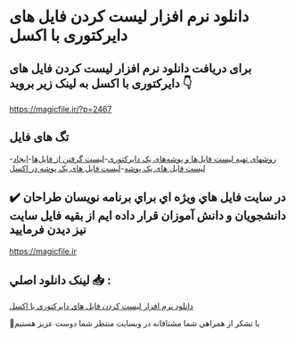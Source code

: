 # دانلود نرم افزار لیست کردن فایل های دایرکتوری با اکسل

## برای دریافت دانلود نرم افزار لیست کردن فایل های دایرکتوری با اکسل به لینک زیر بروید 👇

https://magicfile.ir/?p=2467

## تگ های فایل

-[روشهای تهیه لیست فایل‌ها و پوشه‌های یک دایرکتوری](https://magicfile.ir/product/%d9%84%db%8c%d8%b3%d8%aa-%da%a9%d8%b1%d8%af%d9%86-%d9%81%d8%a7%db%8c%d9%84-%d9%87%d8%a7%db%8c-%d8%af%d8%a7%db%8c%d8%b1%da%a9%d8%aa%d9%88%d8%b1%db%8c-%d8%a8%d8%a7-%d8%a7%da%a9%d8%b3%d9%84/)-[لیست گرفتن از فایل‌ها](https://magicfile.ir/product/%d9%84%db%8c%d8%b3%d8%aa-%da%a9%d8%b1%d8%af%d9%86-%d9%81%d8%a7%db%8c%d9%84-%d9%87%d8%a7%db%8c-%d8%af%d8%a7%db%8c%d8%b1%da%a9%d8%aa%d9%88%d8%b1%db%8c-%d8%a8%d8%a7-%d8%a7%da%a9%d8%b3%d9%84/)-[ایجاد لیست فایل های یک پوشه](https://magicfile.ir/product/%d9%84%db%8c%d8%b3%d8%aa-%da%a9%d8%b1%d8%af%d9%86-%d9%81%d8%a7%db%8c%d9%84-%d9%87%d8%a7%db%8c-%d8%af%d8%a7%db%8c%d8%b1%da%a9%d8%aa%d9%88%d8%b1%db%8c-%d8%a8%d8%a7-%d8%a7%da%a9%d8%b3%d9%84/)-[لیست فایل های یک پوشه در اکسل](https://magicfile.ir/product/%d9%84%db%8c%d8%b3%d8%aa-%da%a9%d8%b1%d8%af%d9%86-%d9%81%d8%a7%db%8c%d9%84-%d9%87%d8%a7%db%8c-%d8%af%d8%a7%db%8c%d8%b1%da%a9%d8%aa%d9%88%d8%b1%db%8c-%d8%a8%d8%a7-%d8%a7%da%a9%d8%b3%d9%84/)

## ✔️ در سايت فايل هاي ويژه اي براي برنامه نويسان طراحان دانشجويان و دانش آموزان قرار داده ايم از بقيه فايل سايت نيز ديدن فرماييد

https://magicfile.ir


## لينک دانلود اصلي 📥 :

[دانلود نرم افزار لیست کردن فایل های دایرکتوری با اکسل](https://magicfile.ir/product/%d9%84%db%8c%d8%b3%d8%aa-%da%a9%d8%b1%d8%af%d9%86-%d9%81%d8%a7%db%8c%d9%84-%d9%87%d8%a7%db%8c-%d8%af%d8%a7%db%8c%d8%b1%da%a9%d8%aa%d9%88%d8%b1%db%8c-%d8%a8%d8%a7-%d8%a7%da%a9%d8%b3%d9%84/) 


🙏با تشکر از همراهي شما مشتاقانه در وبسایت منتظر شما دوست عزیز هستیم

